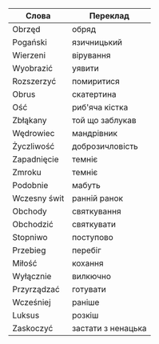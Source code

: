 
| Слова | Переклад |
| ---- | ---- |
| Obrzęd | обряд |
| Pogański | язичницький |
| Wierzeni | вірування |
| Wyobrazić | уявити |
| Rozszerzyć | помиритися |
| Obrus | скатертина |
| Ość | риб'яча кістка |
| Zbłąkany | той що заблукав |
| Wędrowiec | мандрівник |
| Życzliwość | доброзичловість |
| Zapadnięcie | темніє |
| Zmroku | темніє |
| Podobnie | мабуть |
| Wczesny świt | ранній ранок |
| Obchody | святкування |
| Obchodzić | святкувати |
| Stopniwo | поступово |
| Przebieg | перебіг |
| Miłość | кохання |
| Wyłącznie | вилкючно |
| Przyrządzać | готувати |
| Wcześniej | раніше |
| Luksus | розкіш |
| Zaskoczyć | застати з ненацька |
